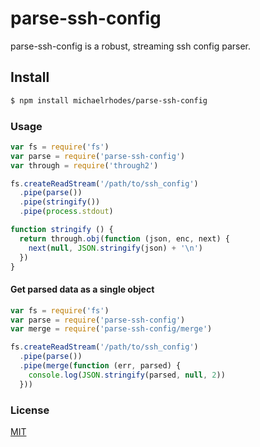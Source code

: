 # parse-ssh-config
parse-ssh-config is a robust, streaming ssh config parser.

## Install
``` sh
$ npm install michaelrhodes/parse-ssh-config
```

### Usage
```js
var fs = require('fs')
var parse = require('parse-ssh-config')
var through = require('through2')

fs.createReadStream('/path/to/ssh_config')
  .pipe(parse())
  .pipe(stringify())
  .pipe(process.stdout)

function stringify () {
  return through.obj(function (json, enc, next) {
    next(null, JSON.stringify(json) + '\n')
  })
}
```

#### Get parsed data as a single object
```js
var fs = require('fs')
var parse = require('parse-ssh-config')
var merge = require('parse-ssh-config/merge')

fs.createReadStream('/path/to/ssh_config')
  .pipe(parse())
  .pipe(merge(function (err, parsed) {
    console.log(JSON.stringify(parsed, null, 2))
  }))
```

### License
[MIT](http://opensource.org/licenses/MIT)
